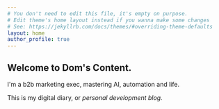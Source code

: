 ```yaml
---
# You don't need to edit this file, it's empty on purpose.
# Edit theme's home layout instead if you wanna make some changes
# See: https://jekyllrb.com/docs/themes/#overriding-theme-defaults
layout: home
author_profile: true
---
```


## Welcome to Dom's Content. 

I'm a b2b marketing exec, mastering AI, automation and life. 

This is my digital diary, or *personal development blog.*
